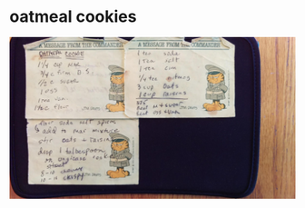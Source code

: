oatmeal cookies
======================================
![Original Recipe](./imgs/oatmeal_cookies.jpg "Original Recipe ")

